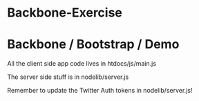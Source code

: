 Backbone-Exercise
=================

# Backbone / Bootstrap / Demo
All the client side app code lives in htdocs/js/main.js

The server side stuff is in nodelib/server.js

Remember to update the Twitter Auth tokens in nodelib/server.js!
